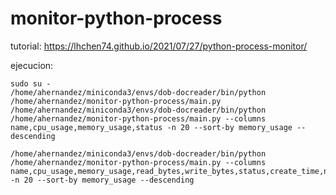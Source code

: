# monitor-python-process
tutorial: 
https://lhchen74.github.io/2021/07/27/python-process-monitor/


ejecucion:
```
sudo su -
/home/ahernandez/miniconda3/envs/dob-docreader/bin/python /home/ahernandez/monitor-python-process/main.py
/home/ahernandez/miniconda3/envs/dob-docreader/bin/python /home/ahernandez/monitor-python-process/main.py --columns name,cpu_usage,memory_usage,status -n 20 --sort-by memory_usage --descending

/home/ahernandez/miniconda3/envs/dob-docreader/bin/python /home/ahernandez/monitor-python-process/main.py --columns name,cpu_usage,memory_usage,read_bytes,write_bytes,status,create_time,nice,n_threads,cores -n 20 --sort-by memory_usage --descending


```
